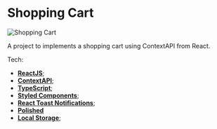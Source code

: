 # Shopping Cart

![Shopping Cart](https://i.imgur.com/KnqvwRZ.gif)

A project to implements a shopping cart using ContextAPI from React.

Tech:
- [**ReactJS**](https://pt-br.reactjs.org/);
- [**ContextAPI**](https://pt-br.reactjs.org/docs/context.html);
- [**TypeScript**](https://www.typescriptlang.org/);
- [**Styled Components**](https://styled-components.com/);
- [**React Toast Notifications**](https://github.com/jossmac/react-toast-notifications);
- [**Polished**](https://polished.js.org/)
- [**Local Storage**](https://developer.mozilla.org/pt-BR/docs/Web/API/Window/Window.localStorage);
